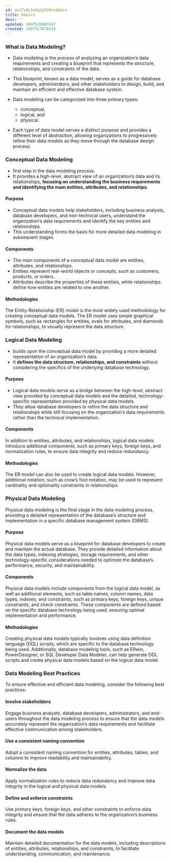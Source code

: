 ```yaml
---
id: ax17v0c1e6q2p57drxkbbcx
title: basics
desc: ''
updated: 1697530907697
created: 1697527078239
---
```

### What is Data Modeling?

- Data modeling is the process of analyzing an organization’s data requirements and creating a blueprint that represents the structure, relationships, and constraints of the data.
- This blueprint, known as a data model, serves as a guide for database developers, administrators, and other stakeholders to design, build, and maintain an efficient and effective database system.

- Data modeling can be categorized into three primary types:
  - conceptual,
  - logical, and
  - physical.
- Each type of data model serves a distinct purpose and provides a different level of abstraction, allowing organizations to progressively refine their data models as they move through the database design process.

### Conceptual Data Modeling

- first step in the data modeling process.
- It provides a high-level, abstract view of an organization’s data and its relationships, **focusing on understanding the business requirements and identifying the main entities, attributes, and relationships.**

#### Purpose

- Conceptual data models help stakeholders, including business analysts, database developers, and non-technical users, understand the organization’s data requirements and identify the key entities and relationships.
- This understanding forms the basis for more detailed data modeling in subsequent stages.

#### Components

- The main components of a conceptual data model are entities, attributes, and relationships.
- Entities represent real-world objects or concepts, such as customers, products, or orders.
- Attributes describe the properties of these entities, while relationships define how entities are related to one another.

#### Methodologies

The Entity-Relationship (ER) model is the most widely used methodology for creating conceptual data models. The ER model uses simple graphical symbols, such as rectangles for entities, ovals for attributes, and diamonds for relationships, to visually represent the data structure.

### Logical Data Modeling

- builds upon the conceptual data model by providing a more detailed representation of an organization’s data.
- It **defines the data structure, relationships, and constraints** without considering the specifics of the underlying database technology.

#### Purpose

- Logical data models serve as a bridge between the high-level, abstract view provided by conceptual data models and the detailed, technology-specific representation provided by physical data models.
- They allow database developers to refine the data structure and relationships while still focusing on the organization’s data requirements rather than the technical implementation.

#### Components

In addition to entities, attributes, and relationships, logical data models introduce additional components, such as primary keys, foreign keys, and normalization rules, to ensure data integrity and reduce redundancy.

#### Methodologies

The ER model can also be used to create logical data models. However, additional notation, such as crow’s foot notation, may be used to represent cardinality and optionality constraints in relationships.

### Physical Data Modeling

Physical data modeling is the final stage in the data modeling process, providing a detailed representation of the database’s structure and implementation in a specific database management system (DBMS).

#### Purpose

Physical data models serve as a blueprint for database developers to create and maintain the actual database. They provide detailed information about the data types, indexing strategies, storage requirements, and other technology-specific considerations needed to optimize the database’s performance, security, and maintainability.

#### Components

Physical data models include components from the logical data model, as well as additional elements, such as table names, column names, data types, indexes, and constraints, such as primary keys, foreign keys, unique constraints, and check constraints. These components are defined based on the specific database technology being used, ensuring optimal implementation and performance.

#### Methodologies

Creating physical data models typically involves using data definition language (DDL) scripts, which are specific to the database technology being used. Additionally, database modeling tools, such as ERwin, PowerDesigner, or SQL Developer Data Modeler, can help generate DDL scripts and create physical data models based on the logical data model.

### Data Modeling Best Practices

To ensure effective and efficient data modeling, consider the following best practices:

#### Involve stakeholders

Engage business analysts, database developers, administrators, and end-users throughout the data modeling process to ensure that the data models accurately represent the organization’s data requirements and facilitate effective communication among stakeholders.

#### Use a consistent naming convention

Adopt a consistent naming convention for entities, attributes, tables, and columns to improve readability and maintainability.

#### Normalize the data

Apply normalization rules to reduce data redundancy and improve data integrity in the logical and physical data models.

#### Define and enforce constraints

Use primary keys, foreign keys, and other constraints to enforce data integrity and ensure that the data adheres to the organization’s business rules.

#### Document the data models

Maintain detailed documentation for the data models, including descriptions of entities, attributes, relationships, and constraints, to facilitate understanding, communication, and maintenance.
